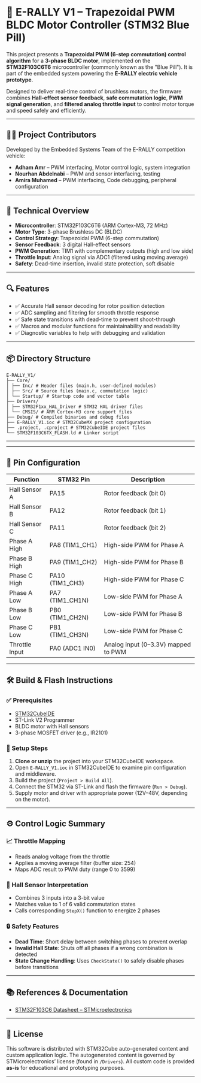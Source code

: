 # 🚗 E-RALLY V1 – Trapezoidal PWM BLDC Motor Controller (STM32 Blue Pill)

This project presents a **Trapezoidal PWM (6-step commutation) control algorithm** for a **3-phase BLDC motor**, implemented on the **STM32F103C6T6** microcontroller (commonly known as the "Blue Pill"). It is part of the embedded system powering the **E-RALLY electric vehicle prototype**.

Designed to deliver real-time control of brushless motors, the firmware combines **Hall-effect sensor feedback**, **safe commutation logic**, **PWM signal generation**, and **filtered analog throttle input** to control motor torque and speed safely and efficiently.

---

## 👨‍💻 Project Contributors

Developed by the Embedded Systems Team of the E-RALLY competition vehicle:

- **Adham Amr** – PWM interfacing, Motor control logic, system integration
- **Nourhan Abdelnabi** – PWM and sensor interfacing, testing  
- **Amira Muhamed** – PWM interfacing, Code debugging, peripheral configuration  

---

## 🧠 Technical Overview

- **Microcontroller**: STM32F103C6T6 (ARM Cortex-M3, 72 MHz)
- **Motor Type**: 3-phase Brushless DC (BLDC)
- **Control Strategy**: Trapezoidal PWM (6-step commutation)
- **Sensor Feedback**: 3 digital Hall-effect sensors
- **PWM Generation**: TIM1 with complementary outputs (high and low side)
- **Throttle Input**: Analog signal via ADC1 (filtered using moving average)
- **Safety**: Dead-time insertion, invalid state protection, soft disable

---

## 🔍 Features

- ✅ Accurate Hall sensor decoding for rotor position detection  
- ✅ ADC sampling and filtering for smooth throttle response  
- ✅ Safe state transitions with dead-time to prevent shoot-through  
- ✅ Macros and modular functions for maintainability and readability  
- ✅ Diagnostic variables to help with debugging and validation  

---

## 📦 Directory Structure

```
E-RALLY_V1/
├── Core/
│ ├── Inc/ # Header files (main.h, user-defined modules)
│ ├── Src/ # Source files (main.c, commutation logic)
│ └── Startup/ # Startup code and vector table
├── Drivers/
│ ├── STM32F1xx_HAL_Driver # STM32 HAL driver files
│ └── CMSIS/ # ARM Cortex-M3 core support files
├── Debug/ # Compiled binaries and debug files
├── E-RALLY_V1.ioc # STM32CubeMX project configuration
├── .project, .cproject # STM32CubeIDE project files
└── STM32F103C6TX_FLASH.ld # Linker script
```

---


---

## 🧩 Pin Configuration

| Function           | STM32 Pin       | Description                          |
|--------------------|------------------|--------------------------------------|
| Hall Sensor A      | PA15             | Rotor feedback (bit 0)               |
| Hall Sensor B      | PA12             | Rotor feedback (bit 1)               |
| Hall Sensor C      | PA11             | Rotor feedback (bit 2)               |
| Phase A High       | PA8 (TIM1_CH1)   | High-side PWM for Phase A           |
| Phase B High       | PA9 (TIM1_CH2)   | High-side PWM for Phase B           |
| Phase C High       | PA10 (TIM1_CH3)  | High-side PWM for Phase C           |
| Phase A Low        | PA7 (TIM1_CH1N)  | Low-side PWM for Phase A            |
| Phase B Low        | PB0 (TIM1_CH2N)  | Low-side PWM for Phase B            |
| Phase C Low        | PB1 (TIM1_CH3N)  | Low-side PWM for Phase C            |
| Throttle Input     | PA0 (ADC1 IN0)   | Analog input (0–3.3V) mapped to PWM |

---

## 🛠️ Build & Flash Instructions

### ✅ Prerequisites

- [STM32CubeIDE](https://www.st.com/en/development-tools/stm32cubeide.html)
- ST-Link V2 Programmer
- BLDC motor with Hall sensors
- 3-phase MOSFET driver (e.g., IR2101)

### 🧰 Setup Steps

1. **Clone or unzip** the project into your STM32CubeIDE workspace.
2. Open `E-RALLY_V1.ioc` in STM32CubeIDE to examine pin configuration and middleware.
3. Build the project (`Project > Build All`).
4. Connect the STM32 via ST-Link and flash the firmware (`Run > Debug`).
5. Supply motor and driver with appropriate power (12V–48V, depending on the motor).

---

## ⚙️ Control Logic Summary

### 📈 Throttle Mapping

- Reads analog voltage from the throttle
- Applies a moving average filter (buffer size: 254)
- Maps ADC result to PWM duty (range 0 to 3599)

### 🔄 Hall Sensor Interpretation

- Combines 3 inputs into a 3-bit value
- Matches value to 1 of 6 valid commutation states
- Calls corresponding `StepX()` function to energize 2 phases

### 🔒 Safety Features

- **Dead Time**: Short delay between switching phases to prevent overlap
- **Invalid Hall State**: Shuts off all phases if a wrong combination is detected
- **State Change Handling**: Uses `CheckState()` to safely disable phases before transitions

---

## 📚 References & Documentation

- [STM32F103C6 Datasheet – STMicroelectronics](https://www.st.com/resource/en/datasheet/stm32f103c6.pdf)

---

## 📜 License

This software is distributed with STM32Cube auto-generated content and custom application logic. The autogenerated content is governed by STMicroelectronics’ license (found in `/Drivers`). All custom code is provided **as-is** for educational and prototyping purposes.

---




